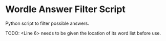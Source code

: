 # Wordle Answer Filter Script
Python script to filter possible answers.

TODO:
<Line 6> needs to be given the location of its word list before use. 
